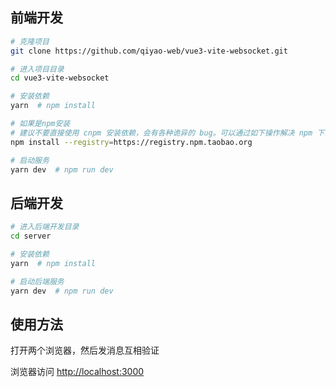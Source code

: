 ## 前端开发

```bash
# 克隆项目
git clone https://github.com/qiyao-web/vue3-vite-websocket.git

# 进入项目目录
cd vue3-vite-websocket

# 安装依赖
yarn  # npm install

# 如果是npm安装
# 建议不要直接使用 cnpm 安装依赖，会有各种诡异的 bug。可以通过如下操作解决 npm 下载速度慢的问题
npm install --registry=https://registry.npm.taobao.org

# 启动服务
yarn dev  # npm run dev
```

## 后端开发

```bash
# 进入后端开发目录
cd server

# 安装依赖
yarn  # npm install

# 启动后端服务
yarn dev  # npm run dev
```

## 使用方法

打开两个浏览器，然后发消息互相验证

浏览器访问 <http://localhost:3000>
